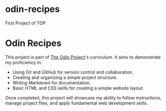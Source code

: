 # odin-recipes
First Project of TOP
# Odin Recipes

This project is part of [The Odin Project](https://www.theodinproject.com/)'s curriculum. It aims to demonstrate my 
proficiency in:

- Using Git and GitHub for version control and collaboration.
- Creating and organizing a simple project structure.
- Writing Markdown for documentation.
- Basic HTML and CSS skills for creating a simple website layout.

Once completed, this project will showcase my ability to follow instructions, manage project files, and apply fundamental 
web development skills.

